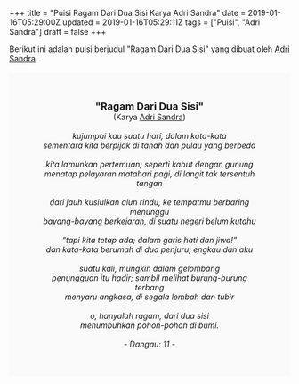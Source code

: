 +++
title = "Puisi Ragam Dari Dua Sisi Karya Adri Sandra"
date = 2019-01-16T05:29:00Z
updated = 2019-01-16T05:29:11Z
tags = ["Puisi", "Adri Sandra"]
draft = false
+++

<div dir="ltr" style="text-align: left;" trbidi="on"><div style="text-align: justify;">Berikut ini adalah puisi berjudul "Ragam Dari Dua Sisi" yang dibuat oleh <a href="https://id.wikipedia.org/wiki/Adri_Sandra" target="_blank">Adri Sandra</a>. </div><br /><div style="background: #FAFAFA; font-size: 14px; height: auto; margin: 0 auto; padding: 50px; text-align: center; width: auto;"><span style="font-size: 18px;"><b>"Ragam Dari Dua Sisi"</b></span><br />(Karya <a href="https://www.sekata.web.id/tags/adri-sandra" target="_blank">Adri Sandra</a>) <br /><br /><i>kujumpai kau suatu hari, dalam kata-kata<br />sementara kita berpijak di tanah dan pulau yang berbeda<br /><br />kita lamunkan pertemuan; seperti kabut dengan gunung<br />menatap pelayaran matahari pagi, di langit tak tersentuh tangan<br /><br />dari jauh kusiulkan alun rindu, ke tempatmu berbaring menunggu<br />bayang-bayang berkejaran, di suatu negeri belum kutahu<br /><br />“tapi kita tetap ada; dalam garis hati dan jiwa!”<br />dan kata-kata berumah di dua penjuru; engkau dan aku<br /><br />suatu kali, mungkin dalam gelombang<br />penungguan itu hadir; sambil melihat burung-burung terbang<br />menyaru angkasa, di segala lembah dan tubir<br /><br />o, hanyalah ragam, dari dua sisi<br />menumbuhkan pohon-pohon di bumi.<br /><br />- Dangau: 11 -</i> </div></div>
